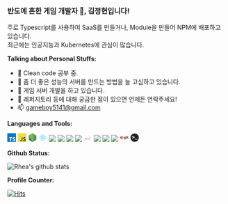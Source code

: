 ### 반도에 흔한 게임 개발자 👋, 김정현입니다!

주로 Typescript를 사용하여 SaaS를 만들거나, Module을 만들어 NPM에 배포하고 있습니다.  
최근에는 인공지능과 Kubernetes에 관심이 많습니다.

**Talking about Personal Stuffs:**

- 🌱 Clean code 공부 중.
- 🤔 좀 더 좋은 성능의 서버를 만드는 방법을 늘 고심하고 있습니다.
- 💼 게임 서버 개발을 하고 있습니다.
- 💬 레퍼지토리 등에 대해 궁금한 점이 있으면 언제든 연락주세요!
- 📫 gameboy5141@gmail.com


**Languages and Tools:**  

<code><img height="20" src="https://raw.githubusercontent.com/github/explore/80688e429a7d4ef2fca1e82350fe8e3517d3494d/topics/typescript/typescript.png"></code>
<code><img height="20" src="https://raw.githubusercontent.com/github/explore/80688e429a7d4ef2fca1e82350fe8e3517d3494d/topics/javascript/javascript.png"></code>
<code><img height="20" src="https://raw.githubusercontent.com/github/explore/80688e429a7d4ef2fca1e82350fe8e3517d3494d/topics/nodejs/nodejs.png"></code>
<code><img height="20" src="https://raw.githubusercontent.com/github/explore/80688e429a7d4ef2fca1e82350fe8e3517d3494d/topics/react/react.png"></code>
<code><img height="20" src="https://media.vlpt.us/images/ansrjsdn/post/c89b966a-e5fa-4236-bf74-cc82212f270b/nextjs.png"></code>
<code><img height="20" src="https://www.yoyogames.com/images/gms2_logo_512.png"></code>
<code><img height="20" src="https://www.multichannel.com/.image/ar_1:1%2Cc_fill%2Ccs_srgb%2Cfl_progressive%2Cq_auto:good%2Cw_1200/MTU0MDYzODU3ODUyMDk4Mjk5/aws-logojpg.jpg"></code>
<code><img height="20" src="https://miro.medium.com/max/1000/1*qp3u7D_FkGlFeBPUx7hcLg.png"></code>
<code><img height="20" src="https://raw.githubusercontent.com/github/explore/80688e429a7d4ef2fca1e82350fe8e3517d3494d/topics/mysql/mysql.png"></code>
<code><img height="20" src="https://code.visualstudio.com/assets/updates/1_35/logo-stable.png"></code>
<code><img height="20" src="https://paganresearch.io/images/postman.png"></code>
<code><img height="20" src="https://banner2.cleanpng.com/20190629/rez/kisspng-jenkins-computer-icons-computer-software-continuou-jenkins-icon-jenkins-icon-16-x16-png-clip-5d1801d5d951b9.5703349115618544218901.jpg"></code>
<code><img height="20" src="https://raw.githubusercontent.com/github/explore/80688e429a7d4ef2fca1e82350fe8e3517d3494d/topics/git/git.png"></code>
<code><img height="20" src="https://raw.githubusercontent.com/github/explore/80688e429a7d4ef2fca1e82350fe8e3517d3494d/topics/terminal/terminal.png"></code>

**Github Status:**

![Rhea's github stats](https://github-readme-stats.vercel.app/api?username=rhea-so&show_icons=true&title_color=fff&icon_color=79ff97&text_color=9f9f9f&bg_color=151515)

**Profile Counter:**

[![Hits](https://hits.seeyoufarm.com/api/count/incr/badge.svg?url=https%3A%2F%2Fgithub.com%2Frhea-so)](https://hits.seeyoufarm.com)

